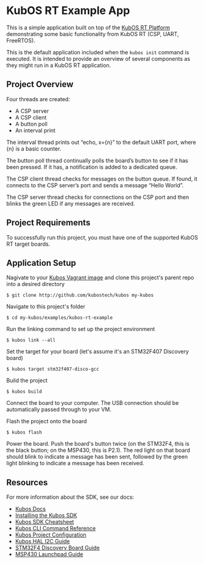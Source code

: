 # KubOS RT Example App

This is a simple application built on top of the [KubOS RT Platform](https://github.com/kubostech/kubos/tree/master/kubos-rt) demonstrating some basic functionality from KubOS RT (CSP, UART, FreeRTOS). 

This is the default application included when the `kubos init` command is executed. It is intended to provide an overview of several components as they might run in a KubOS RT application.

## Project Overview

Four threads are created:
  - A CSP server
  - A CSP client
  - A button poll
  - An interval print

The interval thread prints out “echo, x={n}” to the default UART port, where {n} is a basic counter.

The button poll thread continually polls the board’s button to see if it has been pressed. If it has, a notification is added to a dedicated queue.

The CSP client thread checks for messages on the button queue. If found, it connects to the CSP server’s port and sends a message “Hello World”.

The CSP server thread checks for connections on the CSP port and then blinks the green LED if any messages are received.
  
## Project Requirements

To successfully run this project, you must have one of the supported KubOS RT target boards.

## Application Setup

Nagivate to your [Kubos Vagrant image](docs.kubos.co/sdk-installing.html) and clone this project's parent repo into a desired directory

    $ git clone http://github.com/kubostech/kubos my-kubos
    
Navigate to this project's folder

    $ cd my-kubos/examples/kubos-rt-example
    
Run the linking command to set up the project environment

    $ kubos link --all
    
Set the target for your board (let's assume it's an STM32F407 Discovery board)

    $ kubos target stm32f407-disco-gcc
    
Build the project

    $ kubos build
    
Connect the board to your computer. The USB connection should be automatically passed through to your VM.

Flash the project onto the board

    $ kubos flash

Power the board. Push the board's button twice (on the STM32F4, this is the black button; on the MSP430, this is P2.1).
The red light on that board should blink to indicate a message has been sent, followed by the green light blinking to
indicate a message has been received.

## Resources

For more information about the SDK, see our docs:

- [Kubos Docs](docs.kubos.co)
- [Installing the Kubos SDK](docs.kubos.co/sdk-installing.html)
- [Kubos SDK Cheatsheet](docs.kubos.co/sdk-cheatsheet.html) 
- [Kubos CLI Command Reference](docs.kubos.co/sdk-reference.html) 
- [Kubos Project Configuration](docs.kubos.co/sdk-project-config.html)
- [Kubos HAL I2C Guide](http://docs.kubos.co/kubos-hal/i2c.html)
- [STM32F4 Discovery Board Guide](docs.kubos.co/stm32f4-discovery-board-guide.html) 
- [MSP430 Launchpad Guide](docs.kubos.co/msp430-launchpad-guide.html) 
